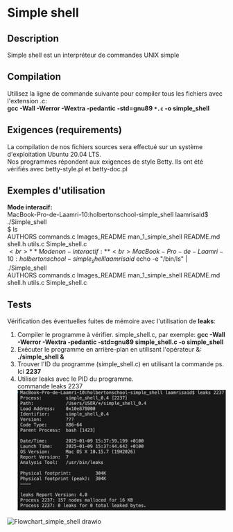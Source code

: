 # Simple shell

## Description
Simple shell est un interpréteur de commandes UNIX simple
## Compilation
Utilisez la ligne de commande suivante pour compiler tous les fichiers avec l'extension .c:<br>
**gcc -Wall -Werror -Wextra -pedantic -std=gnu89 `*.c` -o simple_shell**
## Exigences (requirements)
La compilation de nos fichiers sources sera effectué sur un système d'exploitation Ubuntu 20.04 LTS.<br>
Nos programmes répondent aux exigences de style Betty. Ils ont été vérifiés avec betty-style.pl et betty-doc.pl
## Exemples d'utilisation
**Mode interacif:**<br>
MacBook-Pro-de-Laamri-10:holbertonschool-simple_shell laamrisaid$ ./Simple_shell<br>
$ ls<br>
AUTHORS commands.c Images_README man_1_simple_shell README.md shell.h utils.c Simple_shell.c<br>
$<br>
**Mode non-interactif:**<br>
MacBook-Pro-de-Laamri-10:holbertonschool-simple_shell laamrisaid$ echo -e "/bin/ls" | ./Simple_shell<br>
AUTHORS commands.c Images_README man_1_simple_shell README.md shell.h utils.c Simple_shell.c<br>
## Tests
Vérification des éventuelles fuites de mémoire avec l'utilisation de **leaks**:
1. Compiler le programme à vérifier. simple_shell.c, par exemple:
**gcc -Wall -Werror -Wextra -pedantic -std=gnu89 simple_shell.c -o simple_shell**
3. Exécuter le programme en arrière-plan en utilisant l'opérateur &:
**./simple_shell &**
4. Trouver l'ID du programme (simple_shell.c) en utilisant la commande ps. Ici **2237**
5. Utiliser leaks avec le PID du programme.<br>
commande leaks 2237<br>
   ![Capture_ecran](Leaks.png)

![Flowchart_simple_shell drawio](https://github.com/user-attachments/assets/e90b2a35-c884-46f2-918b-50b08da245e3)

